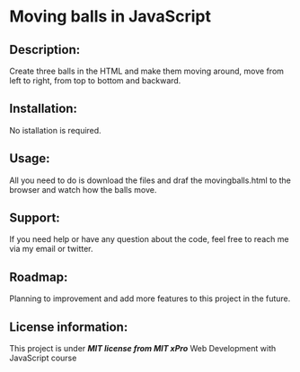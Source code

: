 # Moving balls in JavaScript
## Description:
Create three balls in the HTML and make them moving around, move from left to right, from top to bottom and backward.
## Installation: 
No istallation is required.
## Usage:
 All you need to do is download the files and draf the movingballs.html to the browser and watch how the balls move.
## Support: 
If you need help or have any question about the code, feel free to reach me via my email or twitter.
## Roadmap: 
Planning to improvement and add more features to this project in the future.
## License information: 
This project is under ***MIT license from MIT xPro*** Web Development with JavaScript course

